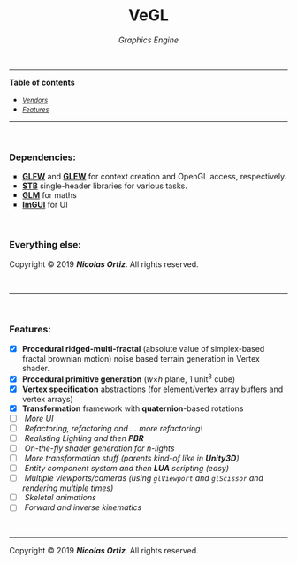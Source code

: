 <h1 align="middle"> VeGL </h1>
<p align="middle"><i> Graphics Engine</i></p>

 &nbsp;
 
 <hr>
 
<html>
  <div>
    <nav>
      <p><b><important>Table of contents</important></b></p>
      <ul type = "disc">
        <li><i><small><a href="#Vendors">Vendors</a></small></i></li>
        <li><i><small><a href="#Features">Features</a></small></i></li>
      </ul>
    </nav> 
  </div>
  <hr>
  <br> 
  <div id="Vendors">
    <section>
      <h3> Dependencies: </h2>
      <ul type = "square">
        <li> <b><important><a href="https://www.glfw.org/">GLFW</a></b></important> and <b><important><a href="http://glew.sourceforge.net/">GLEW</a></b></important> for context creation and OpenGL access, respectively.</li>
        <li> <b><important><a href="https://github.com/nothings/stb">STB</a></b></important> single-header libraries for various tasks. </li>
        <li> <b><important><a href="https://glm.g-truc.net/0.9.9/index.html">GLM</a></b></important> for maths </li>
        <li> <b><important><a href="https://github.com/ocornut/imgui">ImGUI</a></b></important> for UI </li>
      </ul>
    </section>
    <br>
    <section>
      <h3> Everything else: </h2>
      <p>Copyright &copy; 2019 <i><b>Nicolas Ortiz</i></b>. All rights reserved.</p>
    </section>
  </div>
  <br>
  <hr>
  <br>
  <div id="Features">
    <section>
      <h3> Features: </h2>
    
 
  - [x] <b>Procedural ridged-multi-fractal</b> (absolute value of simplex-based fractal brownian motion) noise based terrain generation in Vertex shader. 
  - [x] <b>Procedural primitive generation</b> (<var>w</var>&times;<var>h</var> plane, 1 unit<sup>3</sup> cube)
  - [x] <b>Vertex specification</b> abstractions (for element/vertex array buffers and vertex arrays)
  - [x] <b>Transformation</b> framework with <b>quaternion</b>-based rotations
 &nbsp;  
  - [ ] <i>  More UI </i>
  - [ ] <i>  Refactoring, refactoring and &hellip; more refactoring! </i>
  - [ ] <i>  Realisting Lighting and then <b>PBR</b> </i>
  - [ ] <i>  On-the-fly shader generation for n-lights </i>
  - [ ] <i>  More transformation stuff (parents kind-of like in <b><important>Unity3D</b></important>) </i>
  - [ ] <i>  Entity component system and then <b><important>LUA</b></important> scripting (easy) </i>
  - [ ] <i>  Multiple viewports/cameras (using <code>glViewport</code> and <code>glScissor</code> and rendering multiple times) </i>
  - [ ] <i>  Skeletal animations </i>
  - [ ] <i>  Forward and inverse kinematics </i>
  
  </section>
  </div>
  
  <br>
  <hr>
  
  <footer>
       <p>Copyright &copy; 2019 <i><b>Nicolas Ortiz</i></b>. All rights reserved.</p>
  </footer>
  
</html>
